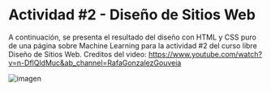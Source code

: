 # Actividad #2 - Diseño de Sitios Web
A continuación, se presenta el resultado del diseño con HTML y CSS puro de una página sobre Machine Learning para la actividad #2 del curso libre Diseño de Sitios Web. 
Creditos del video: https://www.youtube.com/watch?v=n-DflQldMuc&ab_channel=RafaGonzalezGouveia

![imagen](https://github.com/ronaldborja/act2_sitiosweb/assets/75533154/5043a0b8-eb6f-48ae-81d8-d769486684f3)


